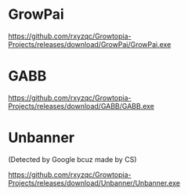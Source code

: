 # GrowPai
https://github.com/rxyzqc/Growtopia-Projects/releases/download/GrowPai/GrowPai.exe

# GABB
https://github.com/rxyzqc/Growtopia-Projects/releases/download/GABB/GABB.exe

# Unbanner
(Detected by Google bcuz made by CS)

https://github.com/rxyzqc/Growtopia-Projects/releases/download/Unbanner/Unbanner.exe
